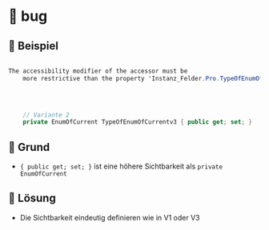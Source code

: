 ﻿#  💩 bug

## 🐬 Beispiel



````csharp

The accessibility modifier of the accessor must be
    more restrictive than the property 'Instanz_Felder.Pro.TypeOfEnumOfCurrentv3'
    
````

````csharp

    
    // Variante 2
    private EnumOfCurrent TypeOfEnumOfCurrentv3 { public get; set; }

````

## 🐞 Grund 
-   ``{ public get; set; }`` ist eine höhere Sichtbarkeit als ``private EnumOfCurrent``

## 🦊 Lösung 

-   Die Sichtbarkeit eindeutig definieren wie in V1 oder V3

